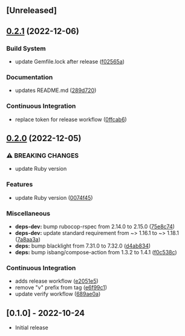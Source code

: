 ## [Unreleased]

## [0.2.1](https://github.com/nla/blacklight-solrcloud-repository/compare/0.2.0...0.2.1) (2022-12-06)


### Build System

* update Gemfile.lock after release ([f02565a](https://github.com/nla/blacklight-solrcloud-repository/commit/f02565a102a19a61dd36fcdba25e90f4da15ae0b))


### Documentation

* updates README.md ([289d720](https://github.com/nla/blacklight-solrcloud-repository/commit/289d720ca78bcc8cbeeb802bb5537ea18edbc843))


### Continuous Integration

* replace token for release workflow ([0ffcab6](https://github.com/nla/blacklight-solrcloud-repository/commit/0ffcab6e84fbd6f2b5af43ede0e485f92f6ed67c))

## [0.2.0](https://github.com/nla/blacklight-solrcloud-repository/compare/0.1.0...0.2.0) (2022-12-05)


### ⚠ BREAKING CHANGES

* update Ruby version

### Features

* update Ruby version ([0074f45](https://github.com/nla/blacklight-solrcloud-repository/commit/0074f4510cad95ac5ed65fadb41f495bebd3c4ec))


### Miscellaneous

* **deps-dev:** bump rubocop-rspec from 2.14.0 to 2.15.0 ([75e8c74](https://github.com/nla/blacklight-solrcloud-repository/commit/75e8c747fb5c804e22ca341fc4ae537665dc2672))
* **deps-dev:** update standard requirement from ~&gt; 1.16.1 to ~> 1.18.1 ([7a8aa3a](https://github.com/nla/blacklight-solrcloud-repository/commit/7a8aa3ad1d24dc31462c54040ebbdf453ac57a42))
* **deps:** bump blacklight from 7.31.0 to 7.32.0 ([d4ab834](https://github.com/nla/blacklight-solrcloud-repository/commit/d4ab83465ee9d6ca5b3c317be86b862c4d008675))
* **deps:** bump isbang/compose-action from 1.3.2 to 1.4.1 ([f0c538c](https://github.com/nla/blacklight-solrcloud-repository/commit/f0c538ce5b230eb5967723732de7b1677847ca09))


### Continuous Integration

* adds release workflow ([e2051e5](https://github.com/nla/blacklight-solrcloud-repository/commit/e2051e5a4f550e1cc26f147b9b532c064cc0b687))
* remove "v" prefix from tag ([e6f99c1](https://github.com/nla/blacklight-solrcloud-repository/commit/e6f99c1b38294dc43c9b57aee7556b41ca67ee45))
* update verify workflow ([689ae0a](https://github.com/nla/blacklight-solrcloud-repository/commit/689ae0afa972e18d2a8a8000524895b5e7c2a538))

## [0.1.0] - 2022-10-24

- Initial release
